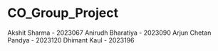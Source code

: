# CO_Group_Project
Akshit Sharma - 2023067
Anirudh Bharatiya - 2023090
Arjun Chetan Pandya - 2023120
Dhimant Kaul - 2023196
